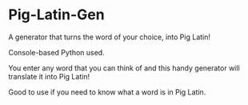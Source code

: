 # Pig-Latin-Gen

A generator that turns the word of your choice, into Pig Latin!

Console-based Python used.

You enter any word that you can think of and this handy generator will translate it into Pig Latin!

Good to use if you need to know what a word is in Pig Latin.
